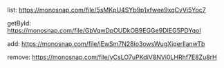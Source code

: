 list: https://monosnap.com/file/5sMKpU4SYb9p1xfwee9xqCvVi5Yoc7 

getById: https://monosnap.com/file/GbVqwDpOUDkOB9EGGe9DIEG5PDYqoI

add: https://monosnap.com/file/iEwSm7N28io3owsWugXjqerIlanwTb

remove: https://monosnap.com/file/yCsLO7uPKdiV8NVi0LHRhf7E8Zu8rH
